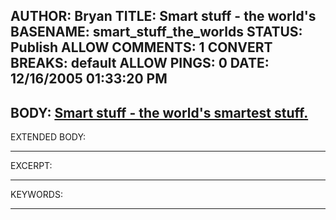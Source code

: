 AUTHOR: Bryan
TITLE: Smart stuff - the world's
BASENAME: smart_stuff_the_worlds
STATUS: Publish
ALLOW COMMENTS: 1
CONVERT BREAKS: __default__
ALLOW PINGS: 0
DATE: 12/16/2005 01:33:20 PM
-----
BODY:
<a title="Smart stuff - the world's smartest stuff." href="http://www.smartstuff.se/pages/engelska/eng_start.html">Smart stuff - the world's smartest stuff.</a>
-----
EXTENDED BODY:

-----
EXCERPT:

-----
KEYWORDS:

-----


